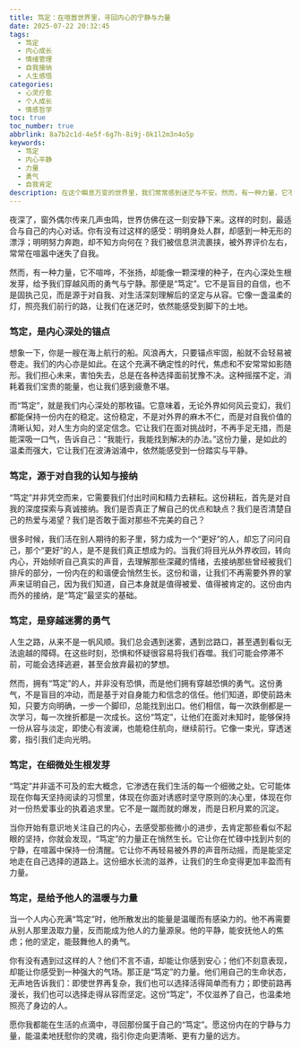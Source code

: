 ```yaml
---
title: 笃定：在喧嚣世界里，寻回内心的宁静与力量
date: 2025-07-22 20:32:45
tags:
  - 笃定
  - 内心成长
  - 情绪管理
  - 自我接纳
  - 人生感悟
categories:
  - 心灵疗愈
  - 个人成长
  - 情感哲学
toc: true
toc_number: true
abbrlink: 8a7b2c1d-4e5f-6g7h-8i9j-0k1l2m3n4o5p
keywords:
  - 笃定
  - 内心平静
  - 力量
  - 勇气
  - 自我肯定
description: 在这个瞬息万变的世界里，我们常常感到迷茫与不安。然而，有一种力量，它不喧哗，不张扬，却能像一颗深埋的种子，在内心深处生根发芽，给予我们穿越风雨的勇气与宁静。那便是“笃定”。它不是盲目的自信，而是源于对自我、对生活深刻理解后的坚定与从容。这篇文章，将带你一同探寻这份宝贵的内心财富，感受它如何温柔地抚慰我们的灵魂，指引我们走向更清晰、更有力量的远方。
---
```


夜深了，窗外偶尔传来几声虫鸣，世界仿佛在这一刻安静下来。这样的时刻，最适合与自己的内心对话。你有没有过这样的感受：明明身处人群，却感到一种无形的漂浮；明明努力奔跑，却不知方向何在？我们被信息洪流裹挟，被外界评价左右，常常在喧嚣中迷失了自我。

然而，有一种力量，它不喧哗，不张扬，却能像一颗深埋的种子，在内心深处生根发芽，给予我们穿越风雨的勇气与宁静。那便是“笃定”。它不是盲目的自信，也不是固执己见，而是源于对自我、对生活深刻理解后的坚定与从容。它像一盏温柔的灯，照亮我们前行的路，让我们在迷茫时，依然能感受到脚下的土地。

### 笃定，是内心深处的锚点

想象一下，你是一艘在海上航行的船。风浪再大，只要锚点牢固，船就不会轻易被卷走。我们的内心亦是如此。在这个充满不确定性的时代，焦虑和不安常常如影随形。我们担心未来，害怕失去，总是在各种选择面前犹豫不决。这种摇摆不定，消耗着我们宝贵的能量，也让我们感到疲惫不堪。

而“笃定”，就是我们内心深处的那枚锚。它意味着，无论外界如何风云变幻，我们都能保持一份内在的稳定。这份稳定，不是对外界的麻木不仁，而是对自我价值的清晰认知，对人生方向的坚定信念。它让我们在面对挑战时，不再手足无措，而是能深吸一口气，告诉自己：“我能行，我能找到解决的办法。”这份力量，是如此的温柔而强大，它让我们在波涛汹涌中，依然能感受到一份踏实与平静。

### 笃定，源于对自我的认知与接纳

“笃定”并非凭空而来，它需要我们付出时间和精力去耕耘。这份耕耘，首先是对自我的深度探索与真诚接纳。我们是否真正了解自己的优点和缺点？我们是否清楚自己的热爱与渴望？我们是否敢于面对那些不完美的自己？

很多时候，我们活在别人期待的影子里，努力成为一个“更好”的人，却忘了问问自己，那个“更好”的人，是不是我们真正想成为的。当我们将目光从外界收回，转向内心，开始倾听自己真实的声音，去理解那些深藏的情绪，去接纳那些曾经被我们排斥的部分，一份内在的和谐便会悄然生长。这份和谐，让我们不再需要外界的掌声来证明自己，因为我们知道，自己本身就是值得被爱、值得被肯定的。这份由内而外的接纳，是“笃定”最坚实的基础。

### 笃定，是穿越迷雾的勇气

人生之路，从来不是一帆风顺。我们总会遇到迷雾，遇到岔路口，甚至遇到看似无法逾越的障碍。在这些时刻，恐惧和怀疑很容易将我们吞噬。我们可能会停滞不前，可能会选择逃避，甚至会放弃最初的梦想。

然而，拥有“笃定”的人，并非没有恐惧，而是他们拥有穿越恐惧的勇气。这份勇气，不是盲目的冲动，而是基于对自身能力和信念的信任。他们知道，即使前路未知，只要方向明确，一步一个脚印，总能找到出口。他们相信，每一次跌倒都是一次学习，每一次挫折都是一次成长。这份“笃定”，让他们在面对未知时，能够保持一份从容与淡定，即使心有波澜，也能稳住航向，继续前行。它像一束光，穿透迷雾，指引我们走向光明。

### 笃定，在细微处生根发芽

“笃定”并非遥不可及的宏大概念，它渗透在我们生活的每一个细微之处。它可能体现在你每天坚持阅读的习惯里，体现在你面对诱惑时坚守原则的决心里，体现在你对一份热爱事业的执着追求里。它不是一蹴而就的爆发，而是日积月累的沉淀。

当你开始有意识地关注自己的内心，去感受那些微小的进步，去肯定那些看似不起眼的坚持，你就会发现，“笃定”的力量正在悄然生长。它让你在忙碌中找到片刻的宁静，在喧嚣中保持一份清醒。它让你不再轻易被外界的声音所动摇，而是能坚定地走在自己选择的道路上。这份细水长流的滋养，让我们的生命变得更加丰盈而有力量。

### 笃定，是给予他人的温暖与力量

当一个人内心充满“笃定”时，他所散发出的能量是温暖而有感染力的。他不再需要从别人那里汲取力量，反而能成为他人的力量源泉。他的平静，能安抚他人的焦虑；他的坚定，能鼓舞他人的勇气。

你有没有遇到过这样的人？他们不言不语，却能让你感到安心；他们不刻意表现，却能让你感受到一种强大的气场。那正是“笃定”的力量。他们用自己的生命状态，无声地告诉我们：即使世界再复杂，我们也可以选择活得简单而有力；即使前路再漫长，我们也可以选择走得从容而坚定。这份“笃定”，不仅滋养了自己，也温柔地照亮了身边的人。

愿你我都能在生活的点滴中，寻回那份属于自己的“笃定”。愿这份内在的宁静与力量，能温柔地抚慰你的灵魂，指引你走向更清晰、更有力量的远方。